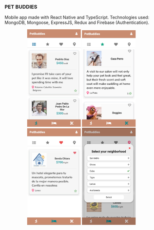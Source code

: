 ### PET BUDDIES

Mobile app made with React Native and TypeScript. Technologies used: MongoDB, Mongoose, ExpressJS, Redux and Firebase (Authentication).

<p align="center">
  <img src='images/1-walkers-light.jpeg' alt='walkers light mode' width='176' heigth='320' />
  <img src='images/2-groomers-by-rating.jpeg' alt='groomers by rating' width='176' heigth='320' />
  <img src='images/3-hotels-favorites.jpeg' alt='groomers by rating' width='176' heigth='320' />
  <img src='images/4-select-zone.jpeg' alt='groomers by rating' width='176' heigth='320' />
</p>
